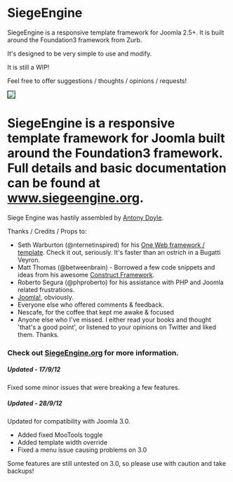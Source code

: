 <h1>SiegeEngine</h1>
<p>SiegeEngine is a responsive template framework for Joomla 2.5+. It is built around the Foundation3 framework from Zurb.</p>
<p>It's designed to be very simple to use and modify.</p>
<p>It is still a WIP!</p>
<p>Feel free to offer suggestions / thoughts / opinions / requests!</p>

<img style="float:none; border: 1px solid #0a192e;" src="http://www.antonydoyle.co.uk/media/k2/items/cache/13f34e2b533e12c6166f88368dcd8c07_L.jpg" /><h1>SiegeEngine is a responsive template framework for Joomla built around the Foundation3 framework. Full details and basic documentation can be found at <a href="https://www.siegeengine.org">www.siegeengine.org</a>.</h1><p>Siege Engine was hastily assembled by <a href="http://www.antonydoyle.co.uk">Antony Doyle</a>. </p><p><p>Thanks / Credits / Props to:</p>
		<ul>
		<li>Seth Warburton (@nternetinspired) for his <a href="http://www.joomlafuture.com">One Web framework / template</a>. Check it out, seriously. It's faster than an ostrich in a Bugatti Veyron.</li>
		<li>Matt Thomas (@betweenbrain) - Borrowed a few code snippets and ideas from his awesome <a href="http://construct-framework.com/">Construct Framework</a>.
		<li>Roberto Segura (@phproberto) for his assistance with PHP and Joomla related frustrations.</li>
		<li><a href="http://www.joomla.org">Joomla!</a>, obviously.</li>
		<li>Everyone else who offered comments & feedback.</li>
		<li>Nescafe, for the coffee that kept me awake & focused</li>
		<li>Anyone else who I've missed. I either read your books and thought 'that's a good point', or listened to your opinions on Twitter and liked them. Thanks.</li>
		</ul></p>

<h3>Check out <a href="http://www.siegeengine.org/">SiegeEngine.org</a> for more information.</h3>
<h5>Updated - 17/9/12</h5>
<p>Fixed some minor issues that were breaking a few features.</p>
<h5>Updated - 28/9/12</h5>
<p>Updated for compatibility with Joomla 3.0.</p>
<ul>
<li>Added fixed MooTools toggle</li>
<li>Added template width override</li>
<li>Fixed a menu issue causing problems on 3.0</li>
</ul>
<p>Some features are still untested on 3.0, so please use with caution and take backups! </p>